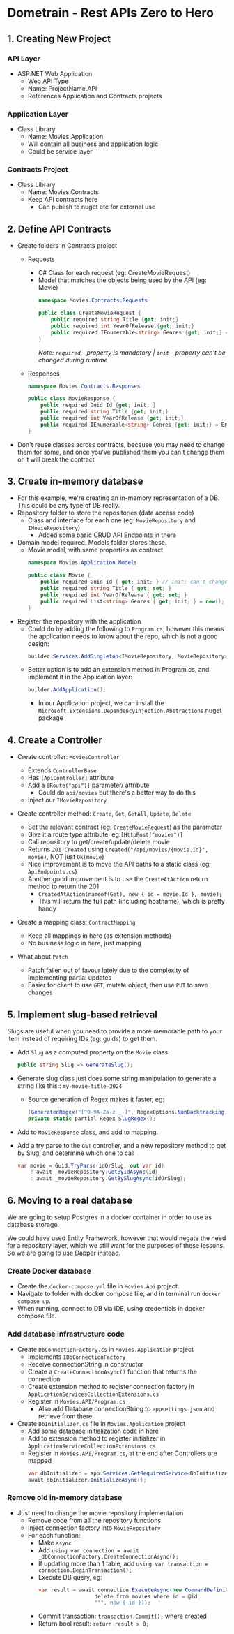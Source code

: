 # Dometrain - Rest APIs Zero to Hero

## 1. Creating New Project

### API Layer
* ASP.NET Web Application
    * Web API Type
    * Name: ProjectName.API
    * References Application and Contracts projects

### Application Layer
* Class Library
    * Name: Movies.Application
    * Will contain all business and application logic
    * Could be service layer

### Contracts Project
* Class Library
    * Name: Movies.Contracts
    * Keep API contracts here
        * Can publish to nuget etc for external use

## 2. Define API Contracts
* Create folders in Contracts project
    * Requests
        * C# Class for each request (eg: CreateMovieRequest)
        * Model that matches the objects being used by the API (eg: Movie)
            ```csharp
           namespace Movies.Contracts.Requests

            public class CreateMovieRequest {
                public required string Title {get; init;}
                public required int YearOfRelease {get; init;}
                public required IEnumerable<string> Genres {get; init;} = Enumerable.Empty<string>();
            }
            ```
            _Note: `required` - property is mandatory | 
             `init` - property can't be changed during runtime_
            
    * Responses
        ```csharp
        namespace Movies.Contracts.Responses

        public class MovieResponse {
            public required Guid Id {get; init; }
            public required string Title {get; init;}
            public required int YearOfRelease {get; init;}
            public required IEnumerable<string> Genres {get; init;} = Enumerable.Empty<string>();
        }
        ```
* Don't reuse classes across contracts, because you may need to change them for some, and once you've published them you can't change them or it will break the contract

## 3. Create in-memory database
* For this example, we're creating an in-memory representation of a DB. This could be any type of DB really.
* Repository folder to store the repositories (data access code)
    * Class and interface for each one (eg: `MovieRepository` and `IMovieRepository`)
        * Added some basic CRUD API Endpoints in there
* Domain model required. Models folder stores these.
    * Movie model, with same properties as contract
        ```csharp
        namespace Movies.Application.Models

        public class Movie {
            public required Guid Id { get; init; } // init: can't change at runtime
            public required string Title { get; set; }
            public required int YearOfRelease { get; set; }
            public required List<string> Genres { get; init; } = new();
        }
        ```
* Register the repository with the application
    * Could do by adding the following to `Program.cs`, however this means the application needs to know about the repo, which is not a good design:
        ```csharp
        builder.Services.AddSingleton<IMovieRepository, MovieRepository>();
        ```
    * Better option is to add an extension method in Program.cs, and implement it in the Application layer:
        ```csharp
        builder.AddApplication();
        ```
        * In our Application project, we can install the `Microsoft.Extensions.DependencyInjection.Abstractions` nuget package

## 4. Create a Controller

* Create controller: `MoviesController`
    * Extends `ControllerBase`
    * Has `[ApiController]` attribute
    * Add a `[Route("api")]` parameter/ attribute
        * Could do `api/movies` but there's a better way to do this
    * Inject our `IMovieRepository`

* Create controller method: `Create`, `Get`, `GetAll`, `Update`, `Delete`
    * Set the relevant contract (eg: `CreateMovieRequest`) as the parameter
    * Give it a route type attribute, eg:`[HttpPost("movies")]`
    * Call repository to get/create/update/delete movie
    * Returns `201 Created` using `Created("/api/movies/{movie.Id}", movie)`, NOT just `Ok(movie`)
    * Nice improvement is to move the API paths to a static class (eg: `ApiEndpoints.cs`)
    * Another good improvement is to use the `CreateAtAction` return method to return the 201
        * `CreatedAtAction(nameof(Get), new { id = movie.Id }, movie);`
        * This will return the full path (including hostname), which is pretty handy

* Create a mapping class: `ContractMapping`
    * Keep all mappings in here (as extension methods)
    * No business logic in here, just mapping

* What about `Patch`
    * Patch fallen out of favour lately due to the complexity of implementing partial updates
    * Easier for client to use `GET`, mutate object, then use `PUT` to save changes
    
## 5. Implement slug-based retrieval

Slugs are useful when you need to provide a more memorable path to your item instead of requiring IDs (eg: guids) to get them.

* Add `Slug` as a computed property on the `Movie` class
    ```csharp 
    public string Slug => GenerateSlug();
* Generate slug class just does some string manipulation to generate a string like this:: `my-movie-title-2024`
    * Source generation of Regex makes it faster, eg:
        ```csharp
        [GeneratedRegex("[^0-9A-Za-z _-]", RegexOptions.NonBacktracking, 5)]
        private static partial Regex SlugRegex();
        ```

* Add to `MovieResponse` class, and add to mapping.
* Add a try parse to the `GET` controller, and a new repository method to get by Slug, and determine which one to call
    ```csharp
    var movie = Guid.TryParse(idOrSlug, out var id)
        ? await _movieRepository.GetByIdAsync(id)
        : await _movieRepository.GetBySlugAsync(idOrSlug);
    ```
## 6. Moving to a real database

We are going to setup Postgres in a docker container in order to use as database storage.

We could have used Entity Framework, however that would negate the need for a repository layer, 
which we still want for the purposes of these lessons. So we are going to use Dapper instead.

### Create Docker database

* Create the `docker-compose.yml` file in `Movies.Api` project.
* Navigate to folder with docker compose file, and in terminal run `docker compose up`.
* When running, connect to DB via IDE, using credentials in docker compose file.

### Add database infrastructure code

* Create `DbConnectionFactory.cs` in `Movies.Application` project
  * Implements `IDbConnectionFactory`
  * Receive connectionString in constructor
  * Create a `CreateConnectionAsync()` function that returns the connection
  * Create extension method to register connection factory in `ApplicationServicesCollectionExtensions.cs`
  * Register in `Movies.API/Program.cs` 
    * Also add Database connectionString to `appsettings.json` and retrieve from there
* Create `DbInitializer.cs` file in `Movies.Application` project
  * Add some database initialization code in here
  * Add to extension method to register initializer in `ApplicationServiceCollectionExtensions.cs`
  * Register in `Movies.API/Program.cs`, at the end after Controllers are mapped
    ```csharp
    var dbInitializer = app.Services.GetRequiredService<DbInitializer>();
    await dbInitializer.InitializeAsync();
    ```
    
### Remove old in-memory database

* Just need to change the movie repository implementation
  * Remove code from all the repository functions
  * Inject connection factory into `MovieRepository`
  * For each function:
    * Make `async`
    * Add `using var connection = await _dbConnectionFactory.CreateConnectionAsync();`
    * If updating more than 1 table, add `using var transaction = connection.BeginTransaction();`
    * Execute DB query, eg:
      ```csharp
      var result = await connection.ExecuteAsync(new CommandDefinition($"""
                        delete from movies where id = @id
                        """, new { id }));
      ```
    * Commit transaction: `transaction.Commit();` where created
    * Return bool result: `return result > 0;`